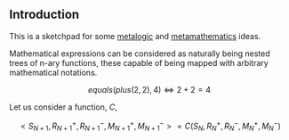 ## Introduction

This is a sketchpad for some [metalogic](https://en.wikipedia.org/wiki/Metalogic) and [metamathematics](https://en.wikipedia.org/wiki/Metamathematics) ideas.

Mathematical expressions can be considered as naturally being nested trees of n-ary functions, these capable of being mapped with arbitrary mathematical notations.

$$ equals(plus(2, 2), 4) \Leftrightarrow 2 + 2 = 4 $$

Let us consider a function, $C$,

$$ < S_{N+1}, R^{+}_{N+1}, R^{-}_{N+1}, M^{+}_{N+1}, M^{-}_{N+1} > = C ( S_{N}, R^{+}_{N}, R^{-}_{N}, M^{+}_{N}, M^{-}_{N} ) $$
